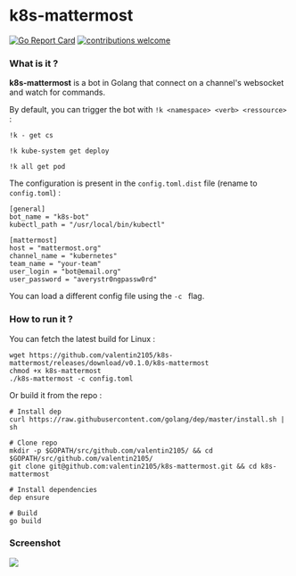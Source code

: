 # k8s-mattermost
[![Go Report Card](https://goreportcard.com/badge/github.com/valentin2105/k8s-mattermost)](https://goreportcard.com/report/github.com/valentin2105/k8s-mattermost)
[![contributions welcome](https://img.shields.io/badge/contributions-welcome-brightgreen.svg?style=flat)](https://github.com/dwyl/esta/issues)

### What is it ?
**k8s-mattermost** is a bot in Golang that connect on a channel's websocket and watch for commands. 

By default, you can trigger the bot with `!k <namespace> <verb> <ressource>` :

```
!k - get cs

!k kube-system get deploy

!k all get pod

```

The configuration is present in the `config.toml.dist` file (rename to `config.toml`) : 

```
[general]
bot_name = "k8s-bot"
kubectl_path = "/usr/local/bin/kubectl"

[mattermost]
host = "mattermost.org"
channel_name = "kubernetes"
team_name = "your-team"
user_login = "bot@email.org"
user_password = "averystr0ngpassw0rd"
```

You can load a different config file using the `-c ` flag. 


### How to run it ?

You can fetch the latest build for Linux :
```
wget https://github.com/valentin2105/k8s-mattermost/releases/download/v0.1.0/k8s-mattermost
chmod +x k8s-mattermost 
./k8s-mattermost -c config.toml
```

Or build it from the repo : 

```
# Install dep
curl https://raw.githubusercontent.com/golang/dep/master/install.sh | sh

# Clone repo
mkdir -p $GOPATH/src/github.com/valentin2105/ && cd $GOPATH/src/github.com/valentin2105/
git clone git@github.com:valentin2105/k8s-mattermost.git && cd k8s-mattermost 

# Install dependencies
dep ensure

# Build
go build
```

### Screenshot
![](https://i.imgur.com/6eFvItT.png)
